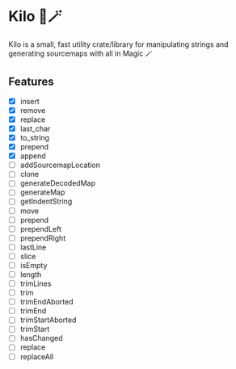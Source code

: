 # Kilo 🧵🪄

Kilo is a small, fast utility crate/library for manipulating strings and generating sourcemaps with all in Magic 🪄

## Features

- [x] insert
- [x] remove
- [x] replace
- [x] last_char
- [x] to_string
- [x] prepend
- [x] append
- [ ] addSourcemapLocation
- [ ] clone
- [ ] generateDecodedMap
- [ ] generateMap
- [ ] getIndentString
- [ ] move
- [ ] prepend
- [ ] prependLeft
- [ ] prependRight
- [ ] lastLine
- [ ] slice
- [ ] isEmpty
- [ ] length
- [ ] trimLines
- [ ] trim
- [ ] trimEndAborted
- [ ] trimEnd
- [ ] trimStartAborted
- [ ] trimStart
- [ ] hasChanged
- [ ] replace
- [ ] replaceAll
